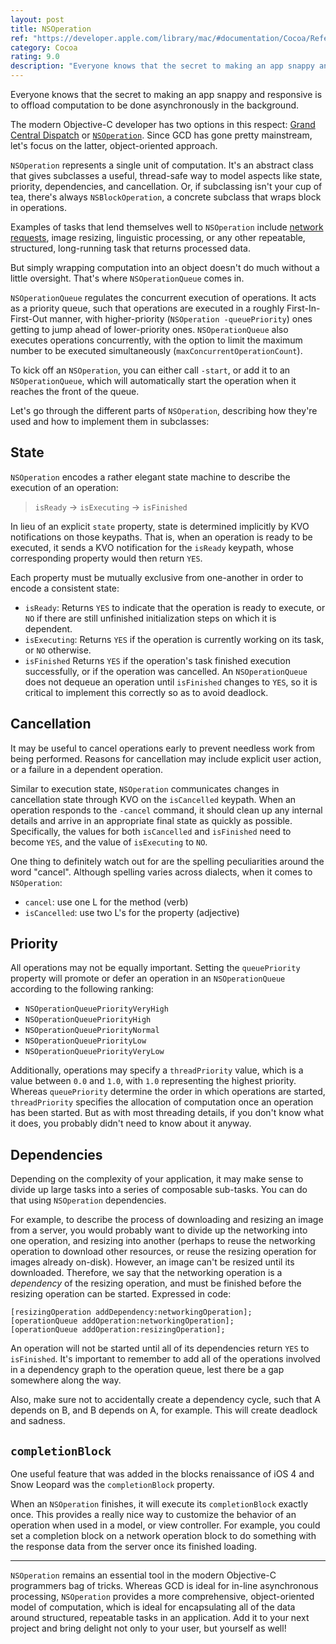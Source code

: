 ```yaml
---
layout: post
title: NSOperation
ref: "https://developer.apple.com/library/mac/#documentation/Cocoa/Reference/NSOperation_class/Reference/Reference.html"
category: Cocoa
rating: 9.0
description: "Everyone knows that the secret to making an app snappy and responsive is to offload computation asynchronously to the background."
---
```


Everyone knows that the secret to making an app snappy and responsive is to offload computation to be done asynchronously in the background.

The modern Objective-C developer has two options in this respect: [Grand Central Dispatch](http://en.wikipedia.org/wiki/Grand_Central_Dispatch) or [`NSOperation`](https://developer.apple.com/library/mac/#documentation/Cocoa/Reference/NSOperation_class/Reference/Reference.html). Since GCD has gone pretty mainstream, let's focus on the latter, object-oriented approach.

`NSOperation` represents a single unit of computation. It's an abstract class that gives subclasses a useful, thread-safe way to model aspects like state, priority, dependencies, and cancellation. Or, if subclassing isn't your cup of tea, there's always `NSBlockOperation`, a concrete subclass that wraps block in operations.

Examples of tasks that lend themselves well to `NSOperation` include [network requests](https://github.com/AFNetworking/AFNetworking/blob/master/AFNetworking/AFURLConnectionOperation.h), image resizing, linguistic processing, or any other repeatable, structured, long-running task that returns processed data.

But simply wrapping computation into an object doesn't do much without a little oversight. That's where `NSOperationQueue` comes in.

`NSOperationQueue` regulates the concurrent execution of operations. It acts as a priority queue, such that operations are executed in a roughly First-In-First-Out manner, with higher-priority (`NSOperation -queuePriority`) ones getting to jump ahead of lower-priority ones. `NSOperationQueue` also executes operations concurrently, with the option to limit the maximum number to be executed simultaneously (`maxConcurrentOperationCount`).

To kick off an `NSOperation`, you can either call `-start`, or add it to an `NSOperationQueue`, which will automatically start the operation when it reaches the front of the queue.

Let's go through the different parts of `NSOperation`, describing how they're used and how to implement them in subclasses:

## State

`NSOperation` encodes a rather elegant state machine to describe the execution of an operation:

> `isReady` → `isExecuting` → `isFinished`

In lieu of an explicit `state` property, state is determined implicitly by KVO notifications on those keypaths. That is, when an operation is ready to be executed, it sends a KVO notification for the `isReady` keypath, whose corresponding property would then return `YES`.

Each property must be mutually exclusive from one-another in order to encode a consistent state:

- `isReady`: Returns `YES` to indicate that the operation is ready to execute, or `NO` if there are still unfinished initialization steps on which it is dependent.
- `isExecuting`: Returns `YES` if the operation is currently working on its task, or `NO` otherwise.
- `isFinished` Returns `YES` if the operation's task finished execution successfully, or if the operation was cancelled. An `NSOperationQueue` does not dequeue an operation until `isFinished` changes to `YES`, so it is critical to implement this correctly so as to avoid deadlock.

## Cancellation

It may be useful to cancel operations early to prevent needless work from being performed. Reasons for cancellation may include explicit user action, or a failure in a dependent operation.

Similar to execution state, `NSOperation` communicates changes in cancellation state through KVO on the `isCancelled` keypath. When an operation responds to the `-cancel` command, it should clean up any internal details and arrive in an appropriate final state as quickly as possible. Specifically, the values for both `isCancelled` and `isFinished` need to become `YES`, and the value of `isExecuting` to `NO`.

One thing to definitely watch out for are the spelling peculiarities around the word "cancel". Although spelling varies across dialects, when it comes to `NSOperation`:

- `cancel`: use one L for the method (verb)
- `isCancelled`: use two L's for the property (adjective)

## Priority

All operations may not be equally important. Setting the `queuePriority` property will promote or defer an operation in an `NSOperationQueue` according to the following ranking:

- `NSOperationQueuePriorityVeryHigh`
- `NSOperationQueuePriorityHigh`
- `NSOperationQueuePriorityNormal`
- `NSOperationQueuePriorityLow`
- `NSOperationQueuePriorityVeryLow`

Additionally, operations may specify a `threadPriority` value, which is a value between `0.0` and `1.0`, with `1.0` representing the highest priority. Whereas `queuePriority` determine the order in which operations are started, `threadPriority` specifies the allocation of computation once an operation has been started. But as with most threading details, if you don't know what it does, you probably didn't need to know about it anyway.

## Dependencies

Depending on the complexity of your application, it may make sense to divide up large tasks into a series of composable sub-tasks. You can do that using `NSOperation` dependencies.

For example, to describe the process of downloading and resizing an image from a server, you would probably want to divide up the networking into one operation, and resizing into another (perhaps to reuse the networking operation to download other resources, or reuse the resizing operation for images already on-disk). However, an image can't be resized until its  downloaded. Therefore, we say that the networking operation is a _dependency_ of the resizing operation, and must be finished before the resizing operation can be started. Expressed in code:

~~~{objective-c}
[resizingOperation addDependency:networkingOperation];
[operationQueue addOperation:networkingOperation];
[operationQueue addOperation:resizingOperation];
~~~

An operation will not be started until all of its dependencies return `YES` to `isFinished`. It's important to remember to add all of the operations involved in a dependency graph to the operation queue, lest there be a gap somewhere along the way.

Also, make sure not to accidentally create a dependency cycle, such that A depends on B, and B depends on A, for example. This will create deadlock and sadness.

## `completionBlock`

One useful feature that was added in the blocks renaissance of iOS 4 and Snow Leopard was the `completionBlock` property.

When an `NSOperation` finishes, it will execute its `completionBlock` exactly once. This provides a really nice way to customize the behavior of an operation when used in a model, or view controller. For example, you could set a completion block on a network operation block to do something with the response data from the server once its finished loading.

---

`NSOperation` remains an essential tool in the modern Objective-C programmers bag of tricks. Whereas GCD is ideal for in-line asynchronous processing, `NSOperation` provides a more comprehensive, object-oriented model of computation, which is ideal for encapsulating all of the data around structured, repeatable tasks in an application. Add it to your next project and bring delight not only to your user, but yourself as well!
